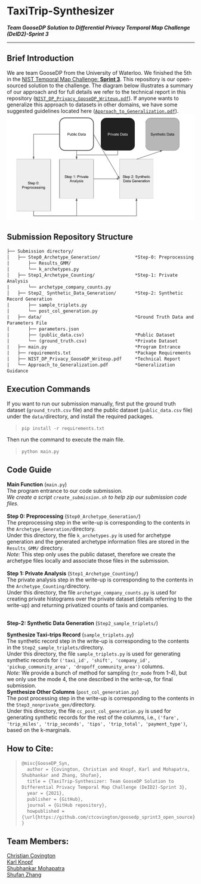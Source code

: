 TaxiTrip-Synthesizer
==
***Team GooseDP Solution to Differential Privacy Temporal Map Challenge (DeID2)-Sprint 3***

-----

## Brief Introduction
We are team GooseDP from the University of Waterloo. We finished the 5th in the [NIST Temporal Map Challenge: **Sprint 3**](https://www.drivendata.co/blog/differential-privacy-winners-sprint3/). This repository is our open-sourced solution to the challenge. The diagram below illustrates a summary of our approach and for full details we refer to the technical report in this repository ([`NIST_DP_Privacy_GooseDP_Writeup.pdf`](https://github.com/ctcovington/goosedp_sprint3_open_source/blob/main/NIST_DP_Privacy_GooseDP_Writeup.pdf)). If anyone wants to generalize this approach to datasets in other domains, we have some suggested guidelines located here ([`Approach_to_Generalization.pdf`](https://github.com/ctcovington/goosedp_sprint3_open_source/blob/main/Approach_to_Generalization.pdf)).
![Overall_Approach](./Overall_Approach.png)

## Submission Repository Structure
    ├── Submission directory/
    │   ├── Step0_Archetype_Generation/             *Step-0: Preprocessing
    |       ├── Results_GMM/
    |       └── k_archetypes.py 
    │   ├── Step1_Archetype_Counting/               *Step-1: Private Analysis
    |       └── archetype_company_counts.py    
    │   ├── Step2_ Synthetic_Data_Generation/       *Step-2: Synthetic Record Generation
    |       ├── sample_triplets.py
    |       └── post_col_generation.py
    |   ├── data/                                   *Ground Truth Data and Parameters File
    |       ├── parameters.json
    |       ├── (public_data.csv)                   *Public Dataset
    |       └── (ground_truth.csv)                  *Private Dataset
    |   ├── main.py                                 *Program Entrance
    |   ├── requirements.txt                        *Package Requirements
    |   ├── NIST_DP_Privacy_GooseDP_Writeup.pdf     *Technical Report
    |   └── Approach_to_Generalization.pdf          *Generalization Guidance

## Execution Commands
If you want to run our submission manually, first put the ground truth dataset (`ground_truth.csv` file) and the public dataset (`public_data.csv` file) under the `data/`directory, and install the required packages.

>`pip install -r requirements.txt`

Then run the command to execute the main file.

>`python main.py`

## Code Guide
**Main Function**  (`main.py`) <br>
The program entrance to our code submission. <br>
*We create a script `create_submission.sh` to help zip our submission code files.* <br><br>
**Step 0: Preprocessing** (`Step0_Archetype_Generation/`) <br>
The preprocessing step in the write-up is corresponding to the contents in the `Archetype_Generation/`directory.  <br>
Under this directory, the file `k_archetypes.py` is used for archetype generation and the generated archetype information files are stored in the `Results_GMM/` directory. <br>
*Note:* This step only uses the public dataset, therefore we create the archetype files locally and associate those files in the submission. <br><br>
**Step 1: Private Analysis** (`Step1_Archetype_Counting/`) <br>
The private analysis step in the write-up is corresponding to the contents in the `Archetype_Counting/`directory. <br>
Under this directory, the file `archetype_company_counts.py` is used for creating private histograms over the private dataset (details referring to the write-up) and returning privatized counts of taxis and companies. <br><br>

**Step-2:  Synthetic Data Generation**  (`Step2_sample_triplets/`)  <br>

**Synthesize Taxi-trips Record** (`sample_triplets.py`) <br>
The synthetic record step in the write-up is corresponding to the contents in the `Step2_sample_triplets/`directory. <br>
Under this directory, the file `sample_triplets.py` is used for generating synthetic records for `('taxi_id', 'shift', 'company_id', 'pickup_community_area', 'dropoff_community_area')` columns. <br>
*Note:* We provide a bunch of method for sampling (`tr_mode` from 1-4), but we only use the mode 4, the one described in the write-up, for final submission. <br>
**Synthesize Other Columns**  (`post_col_generation.py`) <br>
The post processing step in the write-up is corresponding to the contents in the `Step3_nonprivate_gen/`directory. <br>
Under this directory, the file `cc_post_col_generation.py` is used for generating synthetic records for the rest of the columns, i.e., `('fare', 'trip_miles', 'trip_seconds', 'tips', 'trip_total', 'payment_type')`, based on the k-marginals. <br>

## How to Cite: 

> ```
> @misc{GooseDP_Syn,
>   author = {Covington, Christian and Knopf, Karl and Mohapatra, Shubhankar and Zhang, Shufan},
>   title = {TaxiTrip-Synthesizer: Team GooseDP Solution to Differential Privacy Temporal Map Challenge (DeID2)-Sprint 3},
>   year = {2021},
>   publisher = {GitHub},
>   journal = {GitHub repository},
>   howpublished = {\url{https://github.com/ctcovington/goosedp_sprint3_open_source}}
> }
> ```


## Team Members: 
[Christian Covington](mailto:ccovington@uwaterloo.ca) <br>
[Karl Knopf](mailto:kknopf@uwaterloo.ca)  <br>[Shubhankar Mohapatra](mailto:shubhankar.mohapatra@uwaterloo.ca) <br>[Shufan Zhang](mailto:shufan.zhang@uwaterloo.ca) <br>

